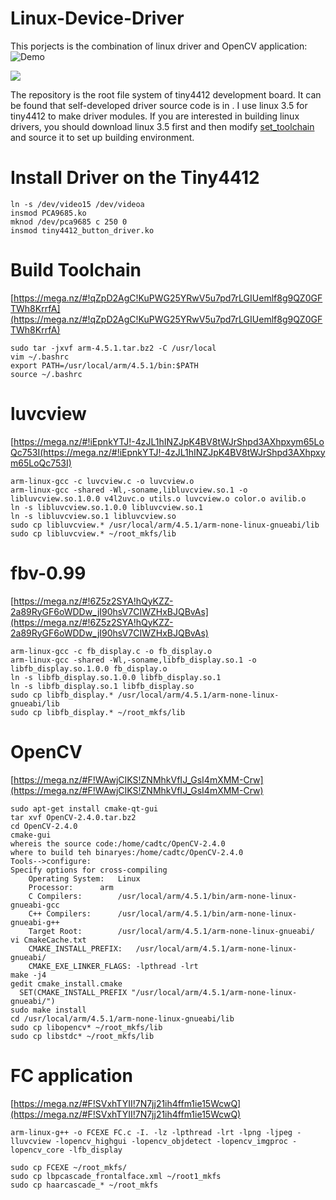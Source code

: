 # Linux-Device-Driver

This porjects is the combination of linux driver and OpenCV application: ![Demo]()

![](https://github.com/lineagech/Linux-Device-Driver/blob/master/BD.JPG)

The repository is the root file system of tiny4412 development board. It can be found that self-developed driver source code is in [](kernel_3_5_0/drivers/char). I use linux 3.5 for tiny4412 to make driver modules. If you are interested in building linux drivers, you should download linux 3.5 first and then modify [set_toolchain](https://github.com/lineagech/Linux-Device-Driver/blob/master/set_toolchain) and source it to set up building environment.

# Install Driver on the Tiny4412
```
ln -s /dev/video15 /dev/videoa 
insmod PCA9685.ko
mknod /dev/pca9685 c 250 0
insmod tiny4412_button_driver.ko
```

# Build Toolchain
[https://mega.nz/#!qZpD2AgC!KuPWG25YRwV5u7pd7rLGIUemlf8g9QZ0GFTWh8KrrfA](https://mega.nz/#!qZpD2AgC!KuPWG25YRwV5u7pd7rLGIUemlf8g9QZ0GFTWh8KrrfA)
```
sudo tar -jxvf arm-4.5.1.tar.bz2 -C /usr/local
vim ~/.bashrc
export PATH=/usr/local/arm/4.5.1/bin:$PATH
source ~/.bashrc
```

# luvcview 
[https://mega.nz/#!iEpnkYTJ!-4zJL1hINZJpK4BV8tWJrShpd3AXhpxym65LoQc753I(https://mega.nz/#!iEpnkYTJ!-4zJL1hINZJpK4BV8tWJrShpd3AXhpxym65LoQc753I)
```
arm-linux-gcc -c luvcview.c -o luvcview.o
arm-linux-gcc -shared -Wl,-soname,libluvcview.so.1 -o libluvcview.so.1.0.0 v4l2uvc.o utils.o luvcview.o color.o avilib.o
ln -s libluvcview.so.1.0.0 libluvcview.so.1
ln -s libluvcview.so.1 libluvcview.so
sudo cp libluvcview.* /usr/local/arm/4.5.1/arm-none-linux-gnueabi/lib
sudo cp libluvcview.* ~/root_mkfs/lib
```

# fbv-0.99
[https://mega.nz/#!6Z5z2SYA!hQyKZZ-2a89RyGF6oWDDw_jI90hsV7CIWZHxBJQBvAs](https://mega.nz/#!6Z5z2SYA!hQyKZZ-2a89RyGF6oWDDw_jI90hsV7CIWZHxBJQBvAs)
```
arm-linux-gcc -c fb_display.c -o fb_display.o
arm-linux-gcc -shared -Wl,-soname,libfb_display.so.1 -o libfb_display.so.1.0.0 fb_display.o
ln -s libfb_display.so.1.0.0 libfb_display.so.1
ln -s libfb_display.so.1 libfb_display.so
sudo cp libfb_display.* /usr/local/arm/4.5.1/arm-none-linux-gnueabi/lib
sudo cp libfb_display.* ~/root_mkfs/lib
```

# OpenCV
[https://mega.nz/#F!WAwjCIKS!ZNMhkVfIJ_GsI4mXMM-Crw](https://mega.nz/#F!WAwjCIKS!ZNMhkVfIJ_GsI4mXMM-Crw)
```
sudo apt-get install cmake-qt-gui
tar xvf OpenCV-2.4.0.tar.bz2
cd OpenCV-2.4.0
cmake-gui
whereis the source code:/home/cadtc/OpenCV-2.4.0
where to build teh binaryes:/home/cadtc/OpenCV-2.4.0
Tools-->configure:
Specify options for cross-compiling
	Operating System:	Linux
	Processor:		arm	
	C Compilers:		/usr/local/arm/4.5.1/bin/arm-none-linux-gnueabi-gcc
	C++ Compilers:		/usr/local/arm/4.5.1/bin/arm-none-linux-gnueabi-g++
	Target Root:		/usr/local/arm/4.5.1/arm-none-linux-gnueabi/
vi CmakeCache.txt
	CMAKE_INSTALL_PREFIX:	/usr/local/arm/4.5.1/arm-none-linux-gnueabi/
	CMAKE_EXE_LINKER_FLAGS:	-lpthread -lrt
make -j4
gedit cmake_install.cmake
  SET(CMAKE_INSTALL_PREFIX "/usr/local/arm/4.5.1/arm-none-linux-gnueabi/")
sudo make install
cd /usr/local/arm/4.5.1/arm-none-linux-gnueabi/lib
sudo cp libopencv* ~/root_mkfs/lib
sudo cp libstdc* ~/root_mkfs/lib
```

# FC application
[https://mega.nz/#F!SVxhTYII!7N7jj21ih4ffm1ie15WcwQ](https://mega.nz/#F!SVxhTYII!7N7jj21ih4ffm1ie15WcwQ)
```
arm-linux-g++ -o FCEXE FC.c -I. -lz -lpthread -lrt -lpng -ljpeg -lluvcview -lopencv_highgui -lopencv_objdetect -lopencv_imgproc -lopencv_core -lfb_display

sudo cp FCEXE ~/root_mkfs/
sudo cp lbpcascade_frontalface.xml ~/root1_mkfs
sudo cp haarcascade_* ~/root_mkfs
```
